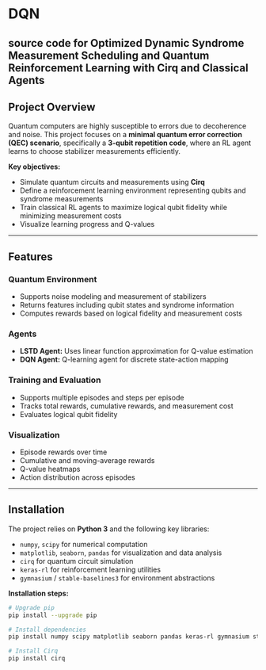 # DQN
## source code for Optimized Dynamic Syndrome Measurement Scheduling and Quantum Reinforcement Learning with Cirq and Classical Agents

## Project Overview

Quantum computers are highly susceptible to errors due to decoherence and noise. This project focuses on a **minimal quantum error correction (QEC) scenario**, specifically a **3-qubit repetition code**, where an RL agent learns to choose stabilizer measurements efficiently.

**Key objectives:**

- Simulate quantum circuits and measurements using **Cirq**  
- Define a reinforcement learning environment representing qubits and syndrome measurements  
- Train classical RL agents to maximize logical qubit fidelity while minimizing measurement costs  
- Visualize learning progress and Q-values  

---

## Features

### Quantum Environment

- Supports noise modeling and measurement of stabilizers  
- Returns features including qubit states and syndrome information  
- Computes rewards based on logical fidelity and measurement costs  

### Agents

- **LSTD Agent:** Uses linear function approximation for Q-value estimation  
- **DQN Agent:** Q-learning agent for discrete state-action mapping  

### Training and Evaluation

- Supports multiple episodes and steps per episode  
- Tracks total rewards, cumulative rewards, and measurement cost  
- Evaluates logical qubit fidelity  

### Visualization

- Episode rewards over time  
- Cumulative and moving-average rewards  
- Q-value heatmaps  
- Action distribution across episodes  

---

## Installation

The project relies on **Python 3** and the following key libraries:

- `numpy`, `scipy` for numerical computation  
- `matplotlib`, `seaborn`, `pandas` for visualization and data analysis  
- `cirq` for quantum circuit simulation  
- `keras-rl` for reinforcement learning utilities  
- `gymnasium` / `stable-baselines3` for environment abstractions  

**Installation steps:**

```bash
# Upgrade pip
pip install --upgrade pip

# Install dependencies
pip install numpy scipy matplotlib seaborn pandas keras-rl gymnasium stable-baselines3

# Install Cirq
pip install cirq
